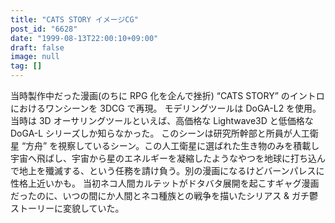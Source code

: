 ```yaml
---
title: "CATS STORY イメージCG"
post_id: "6628"
date: "1999-08-13T22:00:10+09:00"
draft: false
image: null
tag: []
---
```



当時製作中だった漫画(のちに RPG 化を企んで挫折) “CATS STORY” のイントロにおけるワンシーンを 3DCG で再現。 モデリングツールは DoGA-L2 を使用。当時は 3D オーサリングツールといえば、高価格な Lightwave3D と低価格な DoGA-L シリーズしか知らなかった。  このシーンは研究所幹部と所員が人工衛星 “方舟” を視察しているシーン。この人工衛星に選ばれた生き物のみを積載し宇宙へ飛ばし、宇宙から星のエネルギーを凝縮したようなやつを地球に打ち込んで地上を殲滅する、という任務を請け負う。別の漫画になるけどバーンパレスに性格上近いかも。 当初ネコ人間カルテットがドタバタ展開を起こすギャグ漫画だったのに、いつの間にか人間とネコ種族との戦争を描いたシリアス & ガチ鬱ストーリーに変貌していた。
